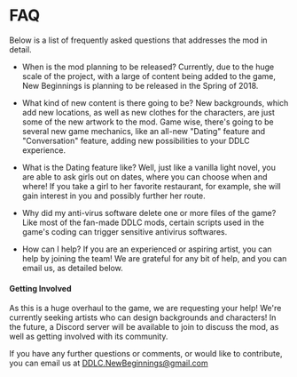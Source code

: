 # FAQ

Below is a list of frequently asked questions that addresses the mod in detail. 

* When is the mod planning to be released?
Currently, due to the huge scale of the project, with a large of content being added to the game, New Beginnings is planning to be released in the Spring of 2018.

* What kind of new content is there going to be?
New backgrounds, which add new locations, as well as new clothes for the characters, are just some of the new artwork to the mod. Game wise, there's going to be several new game mechanics, like an all-new "Dating" feature and "Conversation" feature, adding new possibilities to your DDLC experience.

* What is the Dating feature like?
Well, just like a vanilla light novel, you are able to ask girls out on dates, where you can choose when and where! If you take a girl to her favorite restaurant, for example, she will gain interest in you and possibly further her route. 

* Why did my anti-virus software delete one or more files of the game?
Like most of the fan-made DDLC mods, certain scripts used in the game's coding can trigger sensitive antivirus softwares.

* How can I help? 
If you are an experienced or aspiring artist, you can help by joining the team! We are grateful for any bit of help, and you can email us, as detailed below. 

#### Getting Involved

As this is a huge overhaul to the game, we are requesting your help! We're currently seeking artists who can design backgrounds and characters! In the future, a Discord server will be available to join to discuss the mod, as well as getting involved with its community. 

If you have any further questions or comments, or would like to contribute, you can email us at [DDLC.NewBeginnings@gmail.com](https://www.DDLC.NewBeginnings@gmail.com)
